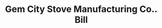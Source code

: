 ---
doi: 10.7916/D8HQ59Z3
date_other: '1910'
date_other_textual: '1910'
form: printed ephemera
genre:
- Invoices
name:
- Gem City Stove Manufacturing Co.
object_in_context_url: https://biggert.cul.columbia.edu/items/view/ave_biggert_00272
subject_hierarchical_geographic:
- Quincy, Illinois, United States
subject_name:
- Gem City Stove Manufacturing Co.
title: Gem City Stove Manufacturing Co.. Bill
sort_title: Gem City Stove Manufacturing Co.. Bill
call_number: ave_biggert_00272
coordinates:
- 39.93222222222222,-91.38861111111112
pid: ave_biggert_00272
identifiers: ave_biggert_00272
permalink: /biggert/ave_biggert_00272/
layout: iiif-image-page
---